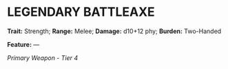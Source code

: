 ﻿---
tags:
  - Item
  - Weapon
name: 'LEGENDARY BATTLEAXE'
trait: 'Strength'
range: 'Melee'
damage: 'd10+12 phy'
burden: 'Two-Handed'
feat_name: 
feat_text: 
primary_or_secondary: 'Primary Weapon'
tier: 4
---

# LEGENDARY BATTLEAXE

**Trait:** Strength; **Range:** Melee; **Damage:** d10+12 phy; **Burden:** Two-Handed

**Feature:** —

*Primary Weapon - Tier 4*
